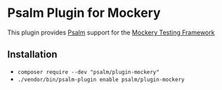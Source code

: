 # Psalm Plugin for Mockery
This plugin provides [Psalm](https://github.com/vimeo/psalm) support for the [Mockery Testing Framework](https://github.com/mockery/mockery)

## Installation
- `composer require --dev "psalm/plugin-mockery"`
- `./vendor/bin/psalm-plugin enable psalm/plugin-mockery`
